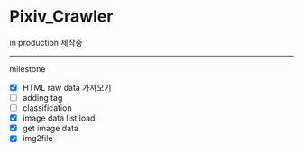 # Pixiv_Crawler

in production
제작중

---

milestone

- [X] HTML raw data 가져오기
- [ ] adding tag
- [ ] classification
- [X] image data list load
- [X] get image data 
- [X] img2file